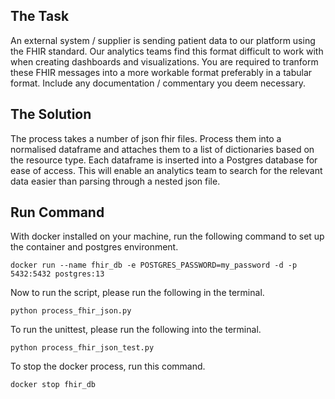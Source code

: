 ## The Task
An external system / supplier is sending patient data to our platform using the FHIR standard. Our analytics teams find this format difficult to work with when creating dashboards and visualizations. You are required to tranform these FHIR messages into a more workable format preferably in a tabular format. Include any documentation / commentary you deem necessary.


## The Solution
The process takes a number of json fhir files. Process them into a normalised dataframe and attaches them to a list of dictionaries based on the resource type. Each dataframe is inserted into a Postgres database for ease of access. This will enable an analytics team to search for the relevant data easier than parsing through a nested json file.

## Run Command
With docker installed on your machine, run the following command to set up the container and postgres environment.
```
docker run --name fhir_db -e POSTGRES_PASSWORD=my_password -d -p 5432:5432 postgres:13
```

Now to run the script, please run the following in the terminal.
```
python process_fhir_json.py
```

To run the unittest, please run the following into the terminal.
```
python process_fhir_json_test.py
```

To stop the docker process, run this command.
```
docker stop fhir_db
```
